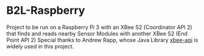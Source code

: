 # B2L-Raspberry
Project to be run on a Raspberry Pi 3 with an XBee S2 (Coordinator API 2) that finds and reads nearby Sensor Modules with another XBee S2 (End Point API 2)
Special thanks to Andrew Rapp, whose Java Library [xbee-api](https://github.com/andrewrapp/xbee-api) is widely used in this project.
